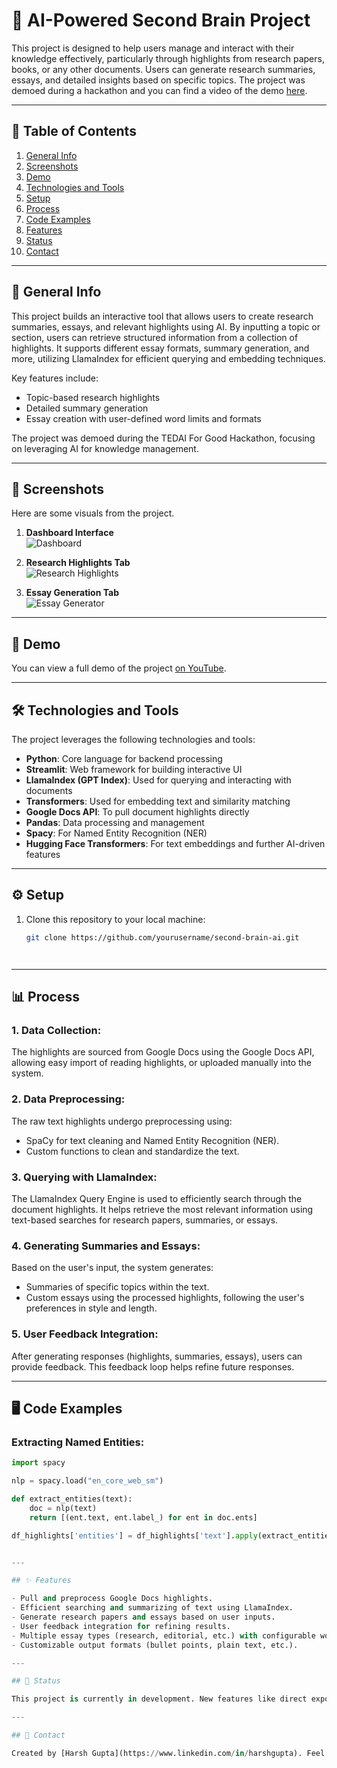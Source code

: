 # 🧠 AI-Powered Second Brain Project

This project is designed to help users manage and interact with their knowledge effectively, particularly through highlights from research papers, books, or any other documents. Users can generate research summaries, essays, and detailed insights based on specific topics. The project was demoed during a hackathon and you can find a video of the demo [here](https://youtube.com/your-demo-link).

---

## 📑 Table of Contents
1. [General Info](#general-info)
2. [Screenshots](#screenshots)
3. [Demo](#demo)
4. [Technologies and Tools](#technologies-and-tools)
5. [Setup](#setup)
6. [Process](#process)
7. [Code Examples](#code-examples)
8. [Features](#features)
9. [Status](#status)
10. [Contact](#contact)

---

## 📜 General Info
This project builds an interactive tool that allows users to create research summaries, essays, and relevant highlights using AI. By inputting a topic or section, users can retrieve structured information from a collection of highlights. It supports different essay formats, summary generation, and more, utilizing LlamaIndex for efficient querying and embedding techniques.

Key features include:
- Topic-based research highlights
- Detailed summary generation
- Essay creation with user-defined word limits and formats

The project was demoed during the TEDAI For Good Hackathon, focusing on leveraging AI for knowledge management.

---

## 📸 Screenshots
Here are some visuals from the project.

1. **Dashboard Interface**  
   ![Dashboard](https://via.placeholder.com/600x300)
   
2. **Research Highlights Tab**  
   ![Research Highlights](https://via.placeholder.com/600x300)
   
3. **Essay Generation Tab**  
   ![Essay Generator](https://via.placeholder.com/600x300)

---

## 🎥 Demo
You can view a full demo of the project [on YouTube](https://youtube.com/your-demo-link).

---

## 🛠 Technologies and Tools
The project leverages the following technologies and tools:

- **Python**: Core language for backend processing
- **Streamlit**: Web framework for building interactive UI
- **LlamaIndex (GPT Index)**: Used for querying and interacting with documents
- **Transformers**: Used for embedding text and similarity matching
- **Google Docs API**: To pull document highlights directly
- **Pandas**: Data processing and management
- **Spacy**: For Named Entity Recognition (NER)
- **Hugging Face Transformers**: For text embeddings and further AI-driven features

---

## ⚙️ Setup
1. Clone this repository to your local machine:
   ```bash
   git clone https://github.com/yourusername/second-brain-ai.git




---

## 📊 Process

### 1. **Data Collection**:
   The highlights are sourced from Google Docs using the Google Docs API, allowing easy import of reading highlights, or uploaded manually into the system.

### 2. **Data Preprocessing**:
   The raw text highlights undergo preprocessing using:
   - SpaCy for text cleaning and Named Entity Recognition (NER).
   - Custom functions to clean and standardize the text.

### 3. **Querying with LlamaIndex**:
   The LlamaIndex Query Engine is used to efficiently search through the document highlights. 
   It helps retrieve the most relevant information using text-based searches for research papers, summaries, or essays.

### 4. **Generating Summaries and Essays**:
   Based on the user's input, the system generates:
   - Summaries of specific topics within the text.
   - Custom essays using the processed highlights, following the user's preferences in style and length.

### 5. **User Feedback Integration**:
   After generating responses (highlights, summaries, essays), users can provide feedback. This feedback loop helps refine future responses.

---

## 🖥️ Code Examples

### Extracting Named Entities:
```python
import spacy

nlp = spacy.load("en_core_web_sm")

def extract_entities(text):
    doc = nlp(text)
    return [(ent.text, ent.label_) for ent in doc.ents]

df_highlights['entities'] = df_highlights['text'].apply(extract_entities)


---

## ✨ Features

- Pull and preprocess Google Docs highlights.
- Efficient searching and summarizing of text using LlamaIndex.
- Generate research papers and essays based on user inputs.
- User feedback integration for refining results.
- Multiple essay types (research, editorial, etc.) with configurable word limits.
- Customizable output formats (bullet points, plain text, etc.).

---

## 🚧 Status

This project is currently in development. New features like direct export to Word and integration with other knowledge management tools are planned.

---

## 📧 Contact

Created by [Harsh Gupta](https://www.linkedin.com/in/harshgupta). Feel free to contact me for any questions or collaboration opportunities.

   
